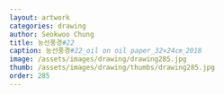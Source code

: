 ```yaml
---
layout: artwork 
categories: drawing 
author: Seokwoo Chung 
title: 능선풍경#22 
caption: 능선풍경#22_oil on oil paper_32×24㎝_2018 
image: /assets/images/drawing/drawing285.jpg 
thumb: /assets/images/drawing/thumbs/drawing285.jpg 
order: 285 
---
```

